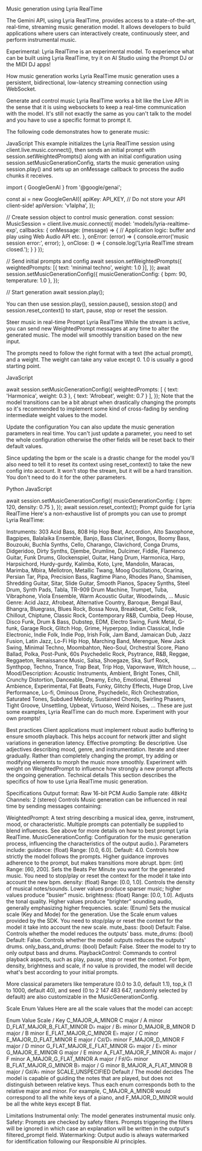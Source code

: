 Music generation using Lyria RealTime

The Gemini API, using Lyria RealTime, provides access to a state-of-the-art, real-time, streaming music generation model. It allows developers to build applications where users can interactively create, continuously steer, and perform instrumental music.

Experimental: Lyria RealTime is an experimental model.
To experience what can be built using Lyria RealTime, try it on AI Studio using the Prompt DJ or the MIDI DJ apps!

How music generation works
Lyria RealTime music generation uses a persistent, bidirectional, low-latency streaming connection using WebSocket.

Generate and control music
Lyria RealTime works a bit like the Live API in the sense that it is using websockets to keep a real-time communication with the model. It's still not exactly the same as you can't talk to the model and you have to use a specific format to prompt it.

The following code demonstrates how to generate music:

JavaScript
This example initializes the Lyria RealTime session using client.live.music.connect(), then sends an initial prompt with session.setWeightedPrompts() along with an initial configuration using session.setMusicGenerationConfig, starts the music generation using session.play() and sets up an onMessage callback to process the audio chunks it receives.


import { GoogleGenAI } from '@google/genai';

const ai = new GoogleGenAI({
  apiKey: API_KEY, // Do not store your API client-side!
  apiVersion: 'v1alpha',
});

// Create session object to control music generation.
const session: MusicSession = client.live.music.connect({
  model: 'models/lyria-realtime-exp',
  callbacks: {
    onMessage: (message) => {
      // Application logic: buffer and play using Web Audio API etc.
    },
    onError: (error) => {
      console.error('music session error:', error);
    },
    onClose: () => {
      console.log('Lyria RealTime stream closed.');
    }
  }
});

// Send initial prompts and config
await session.setWeightedPrompts({
  weightedPrompts: [{ text: 'minimal techno', weight: 1.0 }],
});
await session.setMusicGenerationConfig({
  musicGenerationConfig: { bpm: 90, temperature: 1.0 },
});

// Start generation
await session.play();

You can then use session.play(), session.pause(), session.stop() and session.reset_context() to start, pause, stop or reset the session.

Steer music in real-time
Prompt Lyria RealTime
While the stream is active, you can send new WeightedPrompt messages at any time to alter the generated music. The model will smoothly transition based on the new input.

The prompts need to follow the right format with a text (the actual prompt), and a weight. The weight can take any value except 0. 1.0 is usually a good starting point.

JavaScript

  await session.setMusicGenerationConfig({
    weightedPrompts: [
      { text: 'Harmonica', weight: 0.3 },
      { text: 'Afrobeat', weight: 0.7 }
    ],
  });
Note that the model transitions can be a bit abrupt when drastically changing the prompts so it's recommended to implement some kind of cross-fading by sending intermediate weight values to the model.

Update the configuration
You can also update the music generation parameters in real time. You can't just update a parameter, you need to set the whole configuration otherwise the other fields will be reset back to their default values.

Since updating the bpm or the scale is a drastic change for the model you'll also need to tell it to reset its context using reset_context() to take the new config into account. It won't stop the stream, but it will be a hard transition. You don't need to do it for the other parameters.

Python
JavaScript

  await session.setMusicGenerationConfig({
    musicGenerationConfig: { bpm: 120, density: 0.75 },
  });
  await session.reset_context();
Prompt guide for Lyria RealTime
Here's a non-exhaustive list of prompts you can use to prompt Lyria RealTime:

Instruments: 303 Acid Bass, 808 Hip Hop Beat, Accordion, Alto Saxophone, Bagpipes, Balalaika Ensemble, Banjo, Bass Clarinet, Bongos, Boomy Bass, Bouzouki, Buchla Synths, Cello, Charango, Clavichord, Conga Drums, Didgeridoo, Dirty Synths, Djembe, Drumline, Dulcimer, Fiddle, Flamenco Guitar, Funk Drums, Glockenspiel, Guitar, Hang Drum, Harmonica, Harp, Harpsichord, Hurdy-gurdy, Kalimba, Koto, Lyre, Mandolin, Maracas, Marimba, Mbira, Mellotron, Metallic Twang, Moog Oscillations, Ocarina, Persian Tar, Pipa, Precision Bass, Ragtime Piano, Rhodes Piano, Shamisen, Shredding Guitar, Sitar, Slide Guitar, Smooth Pianos, Spacey Synths, Steel Drum, Synth Pads, Tabla, TR-909 Drum Machine, Trumpet, Tuba, Vibraphone, Viola Ensemble, Warm Acoustic Guitar, Woodwinds, ...
Music Genre: Acid Jazz, Afrobeat, Alternative Country, Baroque, Bengal Baul, Bhangra, Bluegrass, Blues Rock, Bossa Nova, Breakbeat, Celtic Folk, Chillout, Chiptune, Classic Rock, Contemporary R&B, Cumbia, Deep House, Disco Funk, Drum & Bass, Dubstep, EDM, Electro Swing, Funk Metal, G-funk, Garage Rock, Glitch Hop, Grime, Hyperpop, Indian Classical, Indie Electronic, Indie Folk, Indie Pop, Irish Folk, Jam Band, Jamaican Dub, Jazz Fusion, Latin Jazz, Lo-Fi Hip Hop, Marching Band, Merengue, New Jack Swing, Minimal Techno, Moombahton, Neo-Soul, Orchestral Score, Piano Ballad, Polka, Post-Punk, 60s Psychedelic Rock, Psytrance, R&B, Reggae, Reggaeton, Renaissance Music, Salsa, Shoegaze, Ska, Surf Rock, Synthpop, Techno, Trance, Trap Beat, Trip Hop, Vaporwave, Witch house, ...
Mood/Description: Acoustic Instruments, Ambient, Bright Tones, Chill, Crunchy Distortion, Danceable, Dreamy, Echo, Emotional, Ethereal Ambience, Experimental, Fat Beats, Funky, Glitchy Effects, Huge Drop, Live Performance, Lo-fi, Ominous Drone, Psychedelic, Rich Orchestration, Saturated Tones, Subdued Melody, Sustained Chords, Swirling Phasers, Tight Groove, Unsettling, Upbeat, Virtuoso, Weird Noises, ...
These are just some examples, Lyria RealTime can do much more. Experiment with your own prompts!

Best practices
Client applications must implement robust audio buffering to ensure smooth playback. This helps account for network jitter and slight variations in generation latency.
Effective prompting:
Be descriptive. Use adjectives describing mood, genre, and instrumentation.
Iterate and steer gradually. Rather than completely changing the prompt, try adding or modifying elements to morph the music more smoothly.
Experiment with weight on WeightedPrompt to influence how strongly a new prompt affects the ongoing generation.
Technical details
This section describes the specifics of how to use Lyria RealTime music generation.

Specifications
Output format: Raw 16-bit PCM Audio
Sample rate: 48kHz
Channels: 2 (stereo)
Controls
Music generation can be influenced in real time by sending messages containing:

WeightedPrompt: A text string describing a musical idea, genre, instrument, mood, or characteristic. Multiple prompts can potentially be supplied to blend influences. See above for more details on how to best prompt Lyria RealTime.
MusicGenerationConfig: Configuration for the music generation process, influencing the characteristics of the output audio.). Parameters include:
guidance: (float) Range: [0.0, 6.0]. Default: 4.0. Controls how strictly the model follows the prompts. Higher guidance improves adherence to the prompt, but makes transitions more abrupt.
bpm: (int) Range: [60, 200]. Sets the Beats Per Minute you want for the generated music. You need to stop/play or reset the context for the model it take into account the new bpm.
density: (float) Range: [0.0, 1.0]. Controls the density of musical notes/sounds. Lower values produce sparser music; higher values produce "busier" music.
brightness: (float) Range: [0.0, 1.0]. Adjusts the tonal quality. Higher values produce "brighter" sounding audio, generally emphasizing higher frequencies.
scale: (Enum) Sets the musical scale (Key and Mode) for the generation. Use the Scale enum values provided by the SDK. You need to stop/play or reset the context for the model it take into account the new scale.
mute_bass: (bool) Default: False. Controls whether the model reduces the outputs' bass.
mute_drums: (bool) Default: False. Controls whether the model outputs reduces the outputs' drums.
only_bass_and_drums: (bool) Default: False. Steer the model to try to only output bass and drums.
PlaybackControl: Commands to control playback aspects, such as play, pause, stop or reset the context.
For bpm, density, brightness and scale, if no value is provided, the model will decide what's best according to your initial prompts.

More classical parameters like temperature (0.0 to 3.0, default 1.1), top_k (1 to 1000, default 40), and seed (0 to 2 147 483 647, randomly selected by default) are also customizable in the MusicGenerationConfig.

Scale Enum Values
Here are all the scale values that the model can accept:

Enum Value	Scale / Key
C_MAJOR_A_MINOR	C major / A minor
D_FLAT_MAJOR_B_FLAT_MINOR	D♭ major / B♭ minor
D_MAJOR_B_MINOR	D major / B minor
E_FLAT_MAJOR_C_MINOR	E♭ major / C minor
E_MAJOR_D_FLAT_MINOR	E major / C♯/D♭ minor
F_MAJOR_D_MINOR	F major / D minor
G_FLAT_MAJOR_E_FLAT_MINOR	G♭ major / E♭ minor
G_MAJOR_E_MINOR	G major / E minor
A_FLAT_MAJOR_F_MINOR	A♭ major / F minor
A_MAJOR_G_FLAT_MINOR	A major / F♯/G♭ minor
B_FLAT_MAJOR_G_MINOR	B♭ major / G minor
B_MAJOR_A_FLAT_MINOR	B major / G♯/A♭ minor
SCALE_UNSPECIFIED	Default / The model decides
The model is capable of guiding the notes that are played, but does not distinguish between relative keys. Thus each enum corresponds both to the relative major and minor. For example, C_MAJOR_A_MINOR would correspond to all the white keys of a piano, and F_MAJOR_D_MINOR would be all the white keys except B flat.

Limitations
Instrumental only: The model generates instrumental music only.
Safety: Prompts are checked by safety filters. Prompts triggering the filters will be ignored in which case an explanation will be written in the output's filtered_prompt field.
Watermarking: Output audio is always watermarked for identification following our Responsible AI principles.
